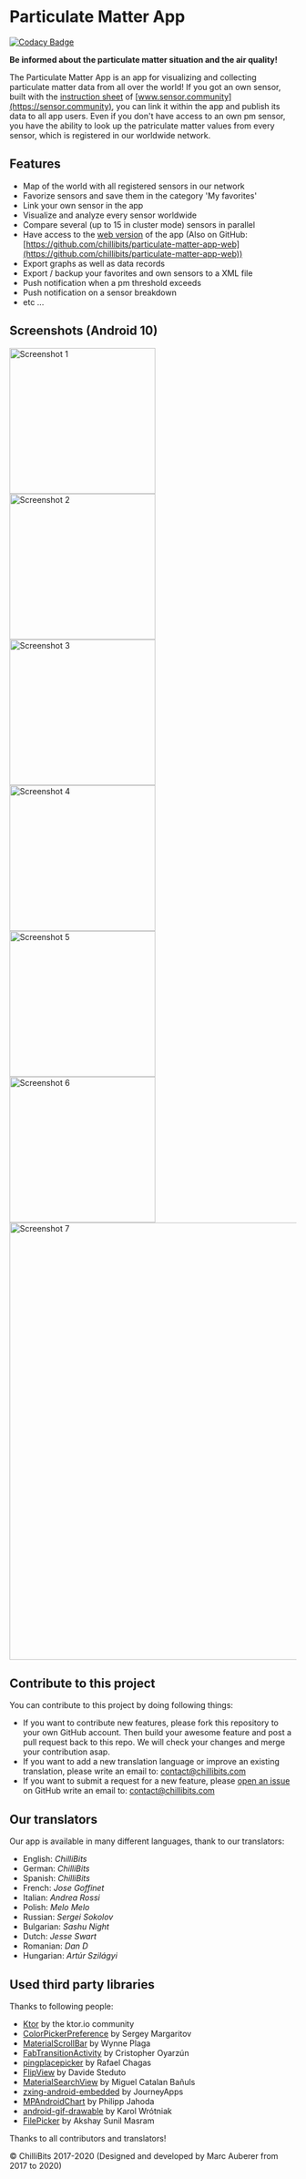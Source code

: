 # Particulate Matter App

[![Codacy Badge](https://api.codacy.com/project/badge/Grade/546c5e0356af45e099826b097ebfbc0e)](https://app.codacy.com/gh/ChilliBits/particulate-matter-app?utm_source=github.com&utm_medium=referral&utm_content=ChilliBits/particulate-matter-app&utm_campaign=Badge_Grade_Dashboard)

**Be informed about the particulate matter situation and the air quality!**

The Particulate Matter App is an app for visualizing and collecting particulate matter data from all over the world! If you got an own sensor, built with the [instruction sheet](https://sensor.community/en/sensors/) of [www.sensor.community](https://sensor.community), you can link it within the app and publish its data to all app users. Even if you don't have access to an own pm sensor, you have the ability to look up the patriculate matter values from every sensor, which is registered in our worldwide network.

## Features

- Map of the world with all registered sensors in our network
- Favorize sensors and save them in the category 'My favorites'
- Link your own sensor in the app
- Visualize and analyze every sensor worldwide
- Compare several (up to 15 in cluster mode) sensors in parallel
- Have access to the [web version](https://pm.chillibits.com) of the app (Also on GitHub: [https://github.com/chillibits/particulate-matter-app-web](https://github.com/chillibits/particulate-matter-app-web))
- Export graphs as well as data records
- Export / backup your favorites and own sensors to a XML file
- Push notification when a pm threshold exceeds
- Push notification on a sensor breakdown
- etc ...

## Screenshots (Android 10)
<img src="https://github.com/chillibits/particulate-matter-app/raw/master/screenshots/1.png" width="256" title="Screenshot 1"><img src="https://github.com/chillibits/particulate-matter-app/raw/master/screenshots/2.png" width="256" title="Screenshot 2"><img src="https://github.com/chillibits/particulate-matter-app/raw/master/screenshots/3.png" width="256" title="Screenshot 3"><img src="https://github.com/chillibits/particulate-matter-app/raw/master/screenshots/4.png" width="256" title="Screenshot 4"><img src="https://github.com/chillibits/particulate-matter-app/raw/master/screenshots/5.png" width="256" title="Screenshot 5"><img src="https://github.com/chillibits/particulate-matter-app/raw/master/screenshots/6.png" width="256" title="Screenshot 6"><img src="https://github.com/chillibits/particulate-matter-app/raw/master/screenshots/7.png" width="768" title="Screenshot 7">


## Contribute to this project

You can contribute to this project by doing following things:

- If you want to contribute new features, please fork this repository to your own GitHub account. Then build your awesome feature and post a pull request back to this repo. We will check your changes and merge your contribution asap.
- If you want to add a new translation language or improve an existing translation, please write an email to: [contact@chillibits.com](mailto:contact@chillibits.com&subject=Add%20translation)
- If you want to submit a request for a new feature, please [open an issue](https://github.com/ChilliBits/particulate-matter-app/issues/new?labels=feature%20request&template=feature_request.md) on GitHub write an email to: [contact@chillibits.com](mailto:contact@chillibits.com&subject=Feature%20request)

## Our translators

Our app is available in many different languages, thank to our translators:

- English: *ChilliBits*
- German: *ChilliBits*
- Spanish: *ChilliBits*
- French: *Jose Goffinet*
- Italian: *Andrea Rossi*
- Polish: *Melo Melo*
- Russian: *Sergei Sokolov*
- Bulgarian: *Sashu Night*
- Dutch: *Jesse Swart*
- Romanian: *Dan D*
- Hungarian: *Artúr Szilágyi*

## Used third party libraries

Thanks to following people:

- [Ktor](https://github.com/ktorio/ktor) by the ktor.io community
- [ColorPickerPreference](https://github.com/attenzione/android-ColorPickerPreference) by Sergey Margaritov
- [MaterialScrollBar](https://github.com/turing-tech/MaterialScrollBar) by Wynne Plaga
- [FabTransitionActivity](https://github.com/coyarzun89/FabTransitionActivity) by Cristopher Oyarzún
- [pingplacepicker](https://github.com/rtchagas/pingplacepicker) by Rafael Chagas
- [FlipView](https://github.com/davideas/FlipView) by Davide Steduto
- [MaterialSearchView](https://github.com/MiguelCatalan/MaterialSearchView) by Miguel Catalan Bañuls
- [zxing-android-embedded](https://github.com/journeyapps/zxing-android-embedded) by JourneyApps
- [MPAndroidChart](https://github.com/PhilJay/MPAndroidChart) by Philipp Jahoda
- [android-gif-drawable](https://github.com/koral--/android-gif-drawable) by Karol Wrótniak
- [FilePicker](https://github.com/TutorialsAndroid/FilePicker) by Akshay Sunil Masram

Thanks to all contributors and translators!

© ChilliBits 2017-2020 (Designed and developed by Marc Auberer from 2017 to 2020)

